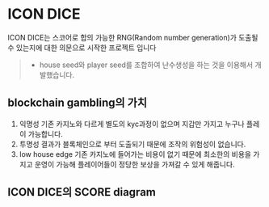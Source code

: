 # ICON DICE 
ICON DICE는 스코어로 합의 가능한 RNG(Random number generation)가 도출될 수 있는지에 대한 의문으로 시작한 프로젝트 입니다
> - house seed와 player seed를 조합하여 난수생성을 하는 것을 이용해서 개발했습니다.

## blockchain gambling의 가치
1. 익명성
 기존 카지노와 다르게 별도의 kyc과정이 없으며 지갑만 가지고 누구나 플레이 가능합니다.
 2. 투명성
  결과가 블록체인으로 부터 도출되기 때문에 조작의 위험성이 없습니다.
 3. low house edge
  기존 카지노에 들어가는 비용이 없기 때문에 최소한의 비용을 가지고 운영이 가능해 플레이어들이 정당한 보상을 가져갈 수 있게 해줍니다.
  
## ICON DICE의  SCORE diagram
